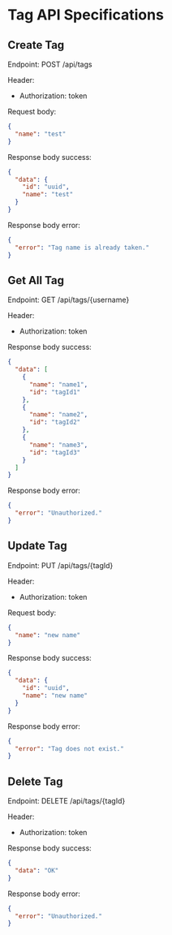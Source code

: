 # Tag API Specifications

## Create Tag 
Endpoint: POST /api/tags

Header:
- Authorization: token

Request body:
```json
{
  "name": "test"
}
```

Response body success:
```json
{
  "data": {
    "id": "uuid",
    "name": "test"
  }
}
```

Response body error:
```json
{
  "error": "Tag name is already taken."
}
```

## Get All Tag 
Endpoint: GET /api/tags/{username}

Header:
- Authorization: token

Response body success:
```json
{
  "data": [
    {
      "name": "name1",
      "id": "tagId1"
    },
    {
      "name": "name2",
      "id": "tagId2"
    },
    {
      "name": "name3",
      "id": "tagId3"
    }
  ]
}
```
Response body error:
```json
{
  "error": "Unauthorized."
}
```

## Update Tag 
Endpoint: PUT /api/tags/{tagId}

Header:
- Authorization: token

Request body:
```json
{
  "name": "new name"
}
```

Response body success:
```json
{
  "data": {
    "id": "uuid",
    "name": "new name"
  }
}
```

Response body error:
```json
{
  "error": "Tag does not exist."
}
```

## Delete Tag 
Endpoint: DELETE /api/tags/{tagId}

Header:
- Authorization: token

Response body success:
```json
{
  "data": "OK"
}
```
Response body error:
```json
{
  "error": "Unauthorized."
}
```